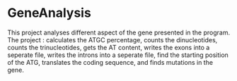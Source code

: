# GeneAnalysis
This project analyses different aspect of the gene presented in the program.
The project :
calculates the ATGC percentage, 
counts the dinucleotides,
counts the trinucleotides,
gets the AT content,
writes the exons into a seperate file, 
writes the introns into a seperate file, 
find the starting position of the ATG,
translates the coding sequence,
and finds mutations in the gene.
